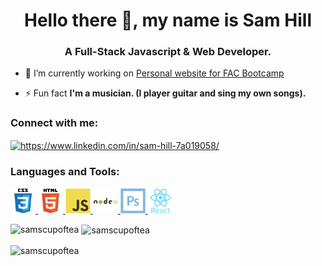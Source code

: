 <h1 align="center">Hello there 👋,  my name is Sam Hill</h1>
<h3 align="center">A Full-Stack Javascript & Web Developer.</h3>

- 🔭 I’m currently working on [Personal website for FAC Bootcamp](https://github.com/samscupoftea/FAC-Website-Project)

- ⚡ Fun fact **I'm a musician. (I player guitar and sing my own songs).**

<h3 align="left">Connect with me:</h3>
<p align="left">
<a href="https://linkedin.com/in/https://www.linkedin.com/in/sam-hill-7a019058/" target="blank"><img align="center" src="https://raw.githubusercontent.com/rahuldkjain/github-profile-readme-generator/master/src/images/icons/Social/linked-in-alt.svg" alt="https://www.linkedin.com/in/sam-hill-7a019058/" height="30" width="40" /></a>
</p>

<h3 align="left">Languages and Tools:</h3>
<p align="left"> <a href="https://www.w3schools.com/css/" target="_blank" rel="noreferrer"> <img src="https://raw.githubusercontent.com/devicons/devicon/master/icons/css3/css3-original-wordmark.svg" alt="css3" width="40" height="40"/> </a> <a href="https://www.w3.org/html/" target="_blank" rel="noreferrer"> <img src="https://raw.githubusercontent.com/devicons/devicon/master/icons/html5/html5-original-wordmark.svg" alt="html5" width="40" height="40"/> </a> <a href="https://developer.mozilla.org/en-US/docs/Web/JavaScript" target="_blank" rel="noreferrer"> <img src="https://raw.githubusercontent.com/devicons/devicon/master/icons/javascript/javascript-original.svg" alt="javascript" width="40" height="40"/> </a> <a href="https://nodejs.org" target="_blank" rel="noreferrer"> <img src="https://raw.githubusercontent.com/devicons/devicon/master/icons/nodejs/nodejs-original-wordmark.svg" alt="nodejs" width="40" height="40"/> </a> <a href="https://www.photoshop.com/en" target="_blank" rel="noreferrer"> <img src="https://raw.githubusercontent.com/devicons/devicon/master/icons/photoshop/photoshop-line.svg" alt="photoshop" width="40" height="40"/> </a> <a href="https://reactjs.org/" target="_blank" rel="noreferrer"> <img src="https://raw.githubusercontent.com/devicons/devicon/master/icons/react/react-original-wordmark.svg" alt="react" width="40" height="40"/> </a> </p>

<p><img align="left" src="https://github-readme-stats.vercel.app/api/top-langs?username=samscupoftea&show_icons=true&locale=en&layout=compact" alt="samscupoftea" /></p>

<p>&nbsp;<img align="center" src="https://github-readme-stats.vercel.app/api?username=samscupoftea&show_icons=true&locale=en" alt="samscupoftea" /></p>

<p><img align="center" src="https://github-readme-streak-stats.herokuapp.com/?user=samscupoftea&" alt="samscupoftea" /></p>
